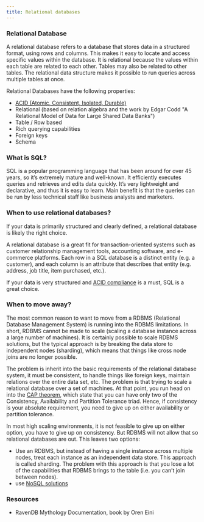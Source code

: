 ```yaml
---
title: Relational databases
---
```


### Relational Database

A relational database refers to a database that stores data in a structured format, using rows and columns. This makes it easy to locate and access specific values within the database. It is relational because the values within each table are related to each other. Tables may also be related to other tables. The relational data structure makes it possible to run queries across multiple tables at once.

Relational Databases have the following properties:

- [ACID (Atomic, Consistent, Isolated, Durable)](./Theory/ACID)
- Relational (based on relation algebra and the work by Edgar Codd "A Relational Model of Data for Large Shared Data Banks")
- Table / Row based
- Rich querying capabilities
- Foreign keys
- Schema

### What is SQL?

SQL is a popular programming language that has been around for over 45 years, so it’s extremely mature and well-known. It efficiently executes queries and retrieves and edits data quickly. It’s very lightweight and declarative, and thus it is easy to learn. Main benefit is that the queries can be run by less technical staff like business analysts and marketers.

### When to use relational databases?

If your data is primarily structured and clearly defined, a relational database is likely the right choice.

A relational database is a great fit for transaction-oriented systems such as customer relationship management tools, accounting software, and e-commerce platforms. Each row in a SQL database is a distinct entity (e.g. a customer), and each column is an attribute that describes that entity (e.g. address, job title, item purchased, etc.).

If your data is very structured and [ACID compliance](./Theory/ACID) is a must, SQL is a great choice.

### When to move away?

The most common reason to want to move from a RDBMS (Relational Database Management System) is running into the RDBMS limitations. In short, RDBMS cannot be made to scale (scaling a database instance across a large number of machines). It is certainly possible to scale RDBMS solutions, but the typical approach is by breaking the data store to independent nodes (sharding), which means that things like cross node joins are no longer possible.

The problem is inherit into the basic requirements of the relational database system, it must be consistent, to handle things like foreign keys, maintain relations over the entire data set, etc. The problem is that trying to scale a relational database over a set of machines. At that point, you run head on into the [CAP theorem](./Theory/CAP-Theorem), which state that you can have only two of the Consistency, Availability and Partition Tolerance triad. Hence, if consistency is your absolute requirement, you need to give up on either availability or partition tolerance.

In most high scaling environments, it is not feasible to give up on either option, you have to give up on consistency. But RDBMS will not allow that so relational databases are out. This leaves two options:

- Use an RDBMS, but instead of having a single instance across multiple nodes, treat each instance as an independent data store. This approach is called sharding. The problem with this approach is that you lose a lot of the capabilities that RDBMS brings to the table (i.e. you can’t join between nodes).
- use [NoSQL solutions](NoSQL)

### Resources

- RavenDB Mythology Documentation, book by Oren Eini
